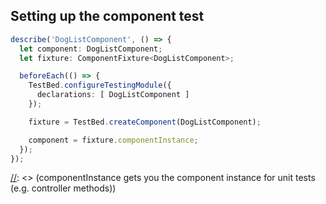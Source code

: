 ## Setting up the component test

```typescript
describe('DogListComponent', () => {
  let component: DogListComponent;
  let fixture: ComponentFixture<DogListComponent>;

  beforeEach(() => {
    TestBed.configureTestingModule({
      declarations: [ DogListComponent ]
    });

    fixture = TestBed.createComponent(DogListComponent);

    component = fixture.componentInstance;
  });
});
```

[//]: <> (Explain that TestBed.configureTestingModule accepts an ngModule like object, and behaves similarly)
[//]: <> (componentInstance gets you the component instance for unit tests (e.g. controller methods))